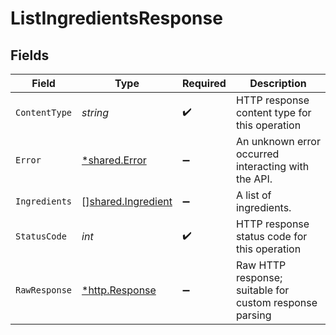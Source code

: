# ListIngredientsResponse


## Fields

| Field                                                    | Type                                                     | Required                                                 | Description                                              |
| -------------------------------------------------------- | -------------------------------------------------------- | -------------------------------------------------------- | -------------------------------------------------------- |
| `ContentType`                                            | *string*                                                 | :heavy_check_mark:                                       | HTTP response content type for this operation            |
| `Error`                                                  | [*shared.Error](../../models/shared/error.md)            | :heavy_minus_sign:                                       | An unknown error occurred interacting with the API.      |
| `Ingredients`                                            | [][shared.Ingredient](../../models/shared/ingredient.md) | :heavy_minus_sign:                                       | A list of ingredients.                                   |
| `StatusCode`                                             | *int*                                                    | :heavy_check_mark:                                       | HTTP response status code for this operation             |
| `RawResponse`                                            | [*http.Response](https://pkg.go.dev/net/http#Response)   | :heavy_minus_sign:                                       | Raw HTTP response; suitable for custom response parsing  |